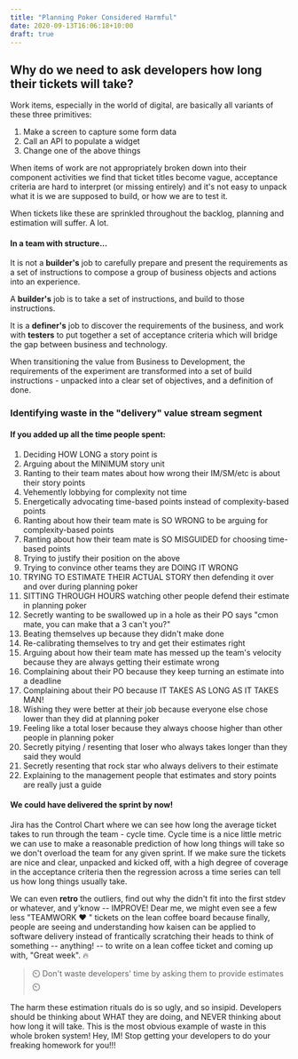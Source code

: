 ```yaml
---
title: "Planning Poker Considered Harmful"
date: 2020-09-13T16:06:18+10:00
draft: true
---
```


## Why do we need to ask developers how long their tickets will take?

Work items, especially in the world of digital, are basically all variants of these three primitives:

1. Make a screen to capture some form data
2. Call an API to populate a widget
3. Change one of the above things

When items of work are not appropriately broken down into their component activities we find that ticket titles become vague, acceptance criteria are hard to interpret (or missing entirely) and it's not easy to unpack what it is we are supposed to build, or how we are to test it.

When tickets like these are sprinkled throughout the backlog, planning and estimation will suffer. A lot.

#### In a team with structure...

It is not a **builder's** job to carefully prepare and present the requirements as a set of instructions to compose a group of business objects and actions into an experience.

A **builder's** job is to take a set of instructions, and build to those instructions.

It is a **definer's** job to discover the requirements of the business, and work with **testers** to put together a set of acceptance criteria which will bridge the gap between business and technology.

When transitioning the value from Business to Development, the requirements of the experiment are transformed into a set of build instructions - unpacked into a clear set of objectives, and a definition of done.

### Identifying waste in the "delivery" value stream segment

#### If you added up all the time people spent:

1. Deciding HOW LONG a story point is
2. Arguing about the MINIMUM story unit
3. Ranting to their team mates about how wrong their IM/SM/etc is about their story points
4. Vehemently lobbying for complexity not time
5. Energetically advocating time-based points instead of complexity-based points
6. Ranting about how their team mate is SO WRONG to be arguing for complexity-based points
7. Ranting about how their team mate is SO MISGUIDED for choosing time-based points
8. Trying to justify their position on the above
9. Trying to convince other teams they are DOING IT WRONG
10. TRYING TO ESTIMATE THEIR ACTUAL STORY then defending it over and over during planning poker
11. SITTING THROUGH HOURS watching other people defend their estimate in planning poker
12. Secretly wanting to be swallowed up in a hole as their PO says "cmon mate, you can make that a 3 can't you?"
13. Beating themselves up because they didn't make done
14. Re-calibrating themselves to try and get their estimates right
15. Arguing about how their team mate has messed up the team's velocity because they are always getting their estimate wrong
16. Complaining about their PO because they keep turning an estimate into a deadline
17. Complaining about their PO because IT TAKES AS LONG AS IT TAKES MAN!
18. Wishing they were better at their job because everyone else chose lower than they did at planning poker
19. Feeling like a total loser because they always choose higher than other people in planning poker
20. Secretly pitying / resenting that loser who always takes longer than they said they would
21. Secretly resenting that rock star who always delivers to their estimate
22. Explaining to the management people that estimates and story points are really just a guide

#### We could have delivered the sprint by now!

Jira has the Control Chart where we can see how long the average ticket takes to run through the team - cycle time. Cycle time is a nice little metric we can use to make a reasonable prediction of how long things will take so we don't overload the team for any given sprint. If we make sure the tickets are nice and clear, unpacked and kicked off, with a high degree of coverage in the acceptance criteria then the regression across a time series can tell us how long things usually take.

We can even **retro** the outliers, find out why the didn't fit into the first stdev or whatever, and y'know -- IMPROVE! Dear me, we might even see a few less "TEAMWORK :heart: " tickets on the lean coffee board because finally, people are seeing and understanding how kaisen can be applied to software delivery instead of frantically scratching their heads to think of something -- anything! -- to write on a lean coffee ticket and coming up with, "Great week". :fire:

> :timer_clock: Don't waste developers' time by asking them to provide estimates :timer_clock:

The harm these estimation rituals do is so ugly, and so insipid. Developers should be thinking about WHAT they are doing, and NEVER thinking about how long it will take. This is the most obvious example of waste in this whole broken system! Hey, IM! Stop getting your developers to do your freaking homework for you!!!
